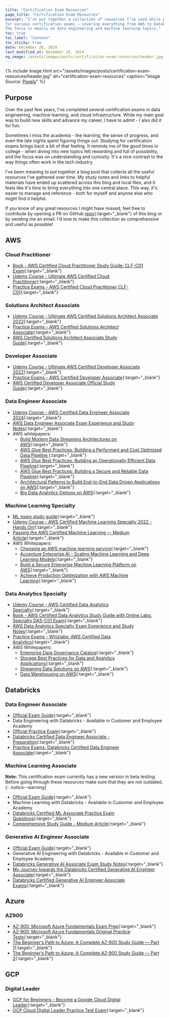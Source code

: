 ```yaml
---
title: "Certification Exam Resources"
page_title: "Certification Exam Resources"
excerpt: "I’ve put together a collection of resources I’ve used while preparing
for various certification exams – covering everything from AWS to Databricks.
The focus is mainly on data engineering and machine learning topics."
toc: true
toc_label: "Content"
toc_sticky: true
date: December 26, 2024
last_modified_at: December 26, 2024
og_image: /assets/images/posts/certification-exam-resources/header.jpg
---
```


{% include image.html
    src="/assets/images/posts/certification-exam-resources/header.jpg"
    alt="certification-exam-resources"
    caption="Image Source: <a href='https://www.pexels.com/' target='_blank'>Pexels</a>"
%}

## Purpose

Over the past few years, I've completed several certification exams in data
engineering, machine learning, and cloud infrastructure. While my main
goal was to build new skills and advance my career, I have to admit - I also
did it for fun.

Sometimes I miss the academia - the learning, the sense of progress, and even
the late nights spent figuring things out. Studying for certification exams
brings back a bit of that feeling. It reminds me of the good times in college - 
when diving into new topics felt rewarding and full of possibility, and the
focus was on understanding and curiosity. It's a nice contrast to the way
things often work in the tech industry.

I've been meaning to put together a blog post that collects all the useful
resources I've gathered over time. My study notes and links to helpful
materials have ended up scattered across this blog and local files, and it
feels like it's time to bring everything into one central place. This way,
it's easier to manage and reference - both for myself and anyone else who
might find it helpful.

If you know of any great resources I might have missed, feel free to contribute
by opening a PR on GitHub
[repo](https://github.com/VladimirSiv/VladimirSiv.github.io){:target="\_blank"}
of this blog or by sending me an email. I'd love to make this collection as
comprehensive and useful as possible!

## AWS

### Cloud Practitioner

- [Book - AWS Certified Cloud Practitioner Study Guide: CLF-C01 Exam](https://www.amazon.com/Certified-Cloud-Practitioner-Study-Guide/dp/1119490707){:target="\_blank"}
- [Udemy Course - Ultimate AWS Certified Cloud Practitioner](https://www.udemy.com/course/aws-certified-cloud-practitioner-new/){:target="\_blank"}
- [Practice Exams - AWS Certified Cloud Practitioner CLF-C01](https://www.udemy.com/course/practice-exams-aws-certified-cloud-practitioner/){:target="\_blank"}


### Solutions Architect Associate

- [Udemy Course - Ultimate AWS Certified Solutions Architect Associate 2022](https://www.udemy.com/course/aws-certified-solutions-architect-associate-saa-c02/){:target="\_blank"}
- [Practice Exams - AWS Certified Solutions Architect Associate](https://www.udemy.com/course/practice-exams-aws-certified-solutions-architect-associate/){:target="\_blank"}
- [AWS Certified Solutions Architect Associate Study Guide](https://www.amazon.com/Certified-Solutions-Architect-Study-Guide/dp/1119982626/131-0299426-2548039){:target="\_blank"}

### Developer Associate

- [Udemy Course - Ultimate AWS Certified Developer Associate 2022](https://www.udemy.com/course/aws-certified-developer-associate-dva-c01/){:target="\_blank"}
- [Practice Exams - AWS Certified Developer Associate](https://www.udemy.com/course/aws-certified-developer-associate-practice-tests-dva-c01/){:target="\_blank"}
- [AWS Certified Developer Associate Official Study Guide](https://www.amazon.com/Certified-Developer-Official-Study-Guide/dp/1119508193/131-0299426-2548039){:target="\_blank"}

### Data Engineer Associate

- [Udemy Course - AWS Certified Data Engineer Associate 2024](https://www.udemy.com/course/aws-data-engineer/){:target="\_blank"}
- [AWS Data Engineer Associate Exam Experience and Study Notes](https://www.vladsiv.com/aws-data-engineer-associate-exam-experience/){:target="\_blank"}
- AWS whitepapers:
    - [Build Modern Data Streaming Architectures on AWS](https://docs.aws.amazon.com/whitepapers/latest/build-modern-data-streaming-analytics-architectures/build-modern-data-streaming-analytics-architectures.html){:target="\_blank"}
    - [AWS Glue Best Practices: Building a Performant and Cost Optimized Data Pipeline ](https://docs.aws.amazon.com/whitepapers/latest/aws-glue-best-practices-build-performant-data-pipeline/aws-glue-best-practices-build-performant-data-pipeline.html){:target="\_blank"}
    - [AWS Glue Best Practices: Building an Operationally Efficient Data Pipeline](https://docs.aws.amazon.com/whitepapers/latest/aws-glue-best-practices-build-efficient-data-pipeline/aws-glue-best-practices-build-efficient-data-pipeline.html){:target="\_blank"}
    - [AWS Glue Best Practices: Building a Secure and Reliable Data Pipeline](https://docs.aws.amazon.com/whitepapers/latest/aws-glue-best-practices-build-secure-data-pipeline/aws-glue-best-practices-build-secure-data-pipeline.html){:target="\_blank"}
    - [Architectural Patterns to Build End-to-End Data Driven Applications on AWS](https://docs.aws.amazon.com/whitepapers/latest/build-e2e-data-driven-applications/build-e2e-data-driven-applications.html){:target="\_blank"}
    - [Big Data Analytics Options on AWS](https://docs.aws.amazon.com/whitepapers/latest/big-data-analytics-options/welcome.html){:target="\_blank"}


### Machine Learning Specialty

- [ML exam study guide](https://www.mlexam.com/){:target="\_blank"}
- [Udemy Course - AWS Certified Machine Learning Specialty 2022 - Hands On!](https://www.udemy.com/course/aws-machine-learning/){:target="\_blank"}
- [Passing the AWS Certified Machine Learning — Medium Article](https://collin-smith.medium.com/passing-the-aws-machine-learning-specialty-certification-in-2024-adcf358c29b3){:target="\_blank"}
- AWS Whitepapers:
    - [Choosing an AWS machine learning service](https://docs.aws.amazon.com/decision-guides/latest/machine-learning-on-aws-how-to-choose/guide.html){:target="\_blank"}
    - [Accenture Enterprise AI - Scaling Machine Learning and Deep Learning Models](https://docs.aws.amazon.com/whitepapers/latest/accenture-ai-scaling-ml-and-deep-learning-models/accenture-ai-scaling-ml-and-deep-learning-models.html){:target="\_blank"}
    - [Build a Secure Enterprise Machine Learning Platform on AWS](https://docs.aws.amazon.com/whitepapers/latest/build-secure-enterprise-ml-platform/build-secure-enterprise-ml-platform.html){:target="\_blank"}
    - [Achieve Production Optimization with AWS Machine Learning](https://d1.awsstatic.com/whitepapers/achieve-production-optimization-with-aws-ml.pdf){:target="\_blank"}

### Data Analytics Specialty

- [Udemy Course - AWS Certified Data Analytics Specialty](https://www.udemy.com/course/aws-data-analytics/){:target="\_blank"}
- [Book - AWS Certified Data Analytics Study Guide with Online Labs: Specialty DAS-C01 Exam](https://www.amazon.com/dp/1119819458/ref=emc_b_5_t){:target="\_blank"}
- [AWS Data Analytics Specialty Exam Experience and Study Notes](https://www.vladsiv.com/aws-data-analytics-exam-experience/){:target="\_blank"}
- [Practice Exams - Whizlabs: AWS Certified Data Analytics](https://www.whizlabs.com/aws-certified-data-analytics-specialty/){:target="\_blank"}
- AWS Whitepapers:
    - [Enterprise Data Governance Catalog](https://docs.aws.amazon.com/whitepapers/latest/enterprise-data-governance-catalog/enterprise-data-governance-catalog.html){:target="\_blank"}
    - [Storage Best Practices for Data and Analytics Applications](https://docs.aws.amazon.com/whitepapers/latest/building-data-lakes/building-data-lake-aws.html?did=wp_card&trk=wp_card){:target="\_blank"}
    - [Streaming Data Solutions on AWS](https://docs.aws.amazon.com/whitepapers/latest/streaming-data-solutions-amazon-kinesis/welcome.html?did=wp_card&trk=wp_card){:target="\_blank"}
    - [Data Warehousing on AWS](https://docs.aws.amazon.com/whitepapers/latest/data-warehousing-on-aws/data-warehousing-on-aws.html?did=wp_card&trk=wp_card){:target="\_blank"}


## Databricks

### Data Engineer Associate

- [Official Exam Guide](https://www.databricks.com/sites/default/files/2024-06/databricks-certified-data-engineer-associate-exam-guide.pdf){:target="\_blank"}
- Data Engineering with Databricks - Available in Customer and Employee Academy
- [Official Practice Exam](https://files.training.databricks.com/assessments/practice-exams/PracticeExam-DataEngineerAssociate.pdf){:target="\_blank"}
- [Databricks Certified Data Engineer Associate - Preparation](https://www.udemy.com/course/databricks-certified-data-engineer-associate){:target="\_blank"}
- [Practice Exams: Databricks Certified Data Engineer Associate](https://www.udemy.com/course/practice-exams-databricks-certified-data-engineer-associate){:target="\_blank"}

### Machine Learning Associate

**Note:** This certification exam currently has a new version in beta testing.
Before going through these resources make sure that they are not outdated.
{: .notice--warning}

- [Official Exam Guide](https://www.databricks.com/sites/default/files/2024-10/databricks-certified-machine-learning-associate-exam-guide-interrim.pdf){:target="\_blank"}
- Machine Learning with Databricks - Available in Customer and Employee Academy
- [Databricks Certified ML Associate Practice Exam Questions](https://www.udemy.com/course/databricks-certified-machine-learning-associate-practice-test){:target="\_blank"}
- [Comprehensive Study Guide - Medium Article](https://medium.com/@chandadipendu/databricks-machine-learning-associate-certification-a-comprehensive-study-guide-af766b69b832){:target="\_blank"}

### Generative AI Engineer Associate

- [Official Exam Guide](https://www.databricks.com/sites/default/files/2024-05/Databricks-Exam-Guide-Generative-AI-Engineer-Associate-Exam-Guide.pdf){:target="\_blank"}
- Generative AI Engineering with Databricks - Available in Customer and Employee Academy
- [Databricks Generative AI Associate Exam Study Notes](https://www.vladsiv.com/databricks-genai-prep-notes/){:target="\_blank"}
- [My Journey towards the Databricks Certified Generative AI Engineer Associate](https://medium.com/@axel.schwanke/my-journey-towards-databricks-certified-generative-ai-engineer-associate-76c1aaced9f0){:target="\_blank"}
- [Databricks Certified Generative AI Engineer Associate Exams](https://www.udemy.com/course/databricks-certified-generative-ai-engineer-associate-exams/?kw=Databricks+Gen&src=sac&couponCode=ST12MT122624){:target="\_blank"}


## Azure

### AZ900

- [AZ-900: Microsoft Azure Fundamentals Exam Prep](https://www.udemy.com/course/az900-azure/){:target="\_blank"}
- [AZ-900: Microsoft Azure Fundamentals Original Practice Tests](https://www.udemy.com/course/az900-azure-tests/){:target="\_blank"}
- [The Beginner’s Path to Azure: A Complete AZ-900 Study Guide — Part 1](https://medium.com/cyberdnevnik/the-beginners-path-to-azure-a-complete-az-900-study-guide-part-1-095a9478e4b1){:target="\_blank"}
- [The Beginner’s Path to Azure: A Complete AZ-900 Study Guide — Part 2](https://medium.com/cyberdnevnik/the-beginners-path-to-azure-a-complete-az-900-study-guide-part-2-ca93901415db){:target="\_blank"}

## GCP

### Digital Leader

- [GCP for Beginners - Become a Google Cloud Digital Leader](https://www.udemy.com/course/google-cloud-digital-leader-certification){:target="\_blank"}
- [GCP Cloud Digital Leader Practice Test Exam](https://www.udemy.com/course/latest-gcp-cdl-google-cloud-digital-leader-practice-exams-tests){:target="\_blank"}
